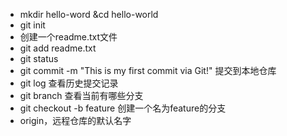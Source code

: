 * mkdir hello-word &cd hello-world
* git init
* 创建一个readme.txt文件
* git add readme.txt
* git status
* git commit -m "This is my first commit via Git!"
  提交到本地仓库
* git log
  查看历史提交记录
* git branch
  查看当前有哪些分支
* git checkout -b feature
  创建一个名为feature的分支
* origin，远程仓库的默认名字
